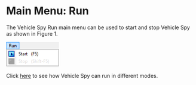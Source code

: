 # Main Menu: Run

The Vehicle Spy Run main menu can be used to start and stop Vehicle Spy as shown in Figure 1.

![Figure 1: The Vehicle Spy Run main menu.](../.gitbook/assets/spyRunMenu.gif)

Click [here](../basic-operation-of-vehicle-spy/running-and-stopping.md) to see how Vehicle Spy can run in different modes.
